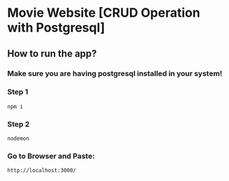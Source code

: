 # Movie Website [CRUD Operation with Postgresql]

## How to run the app?

### Make sure you are having postgresql installed in your system!

### Step 1
``` 
npm i 
```
### Step 2
```
nodemon
```

### Go to Browser and Paste:

```
http://localhost:3000/
```

